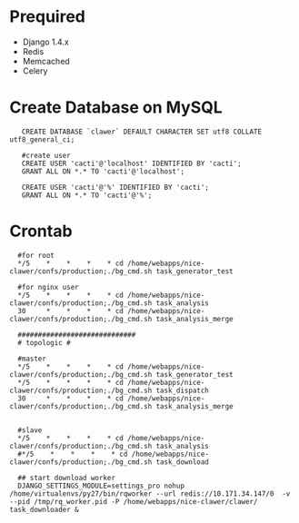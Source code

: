 # Prequired

- Django 1.4.x
- Redis
- Memcached
- Celery


# Create Database on MySQL

       CREATE DATABASE `clawer` DEFAULT CHARACTER SET utf8 COLLATE utf8_general_ci;
      
       #create user
       CREATE USER 'cacti'@'localhost' IDENTIFIED BY 'cacti';
       GRANT ALL ON *.* TO 'cacti'@'localhost';
      
       CREATE USER 'cacti'@'%' IDENTIFIED BY 'cacti';
       GRANT ALL ON *.* TO 'cacti'@'%';
       
       
# Crontab
      #for root
      */5    *    *    *    * cd /home/webapps/nice-clawer/confs/production;./bg_cmd.sh task_generator_test
      
      #for nginx user
      */5    *    *    *    * cd /home/webapps/nice-clawer/confs/production;./bg_cmd.sh task_analysis
      30     *    *    *    * cd /home/webapps/nice-clawer/confs/production;./bg_cmd.sh task_analysis_merge
      
      #############################
      # topologic #
      
      #master
      */5    *    *    *    * cd /home/webapps/nice-clawer/confs/production;./bg_cmd.sh task_generator_test
      */5    *    *    *    * cd /home/webapps/nice-clawer/confs/production;./bg_cmd.sh task_dispatch
      30     *    *    *    * cd /home/webapps/nice-clawer/confs/production;./bg_cmd.sh task_analysis_merge
      
      
      #slave
      */5    *    *    *    * cd /home/webapps/nice-clawer/confs/production;./bg_cmd.sh task_analysis
      #*/5    *    *    *    * cd /home/webapps/nice-clawer/confs/production;./bg_cmd.sh task_download
      
      ## start download worker
      DJANGO_SETTINGS_MODULE=settings_pro nohup /home/virtualenvs/py27/bin/rqworker --url redis://10.171.34.147/0  -v --pid /tmp/rq_worker.pid -P /home/webapps/nice-clawer/clawer/ task_downloader &
      